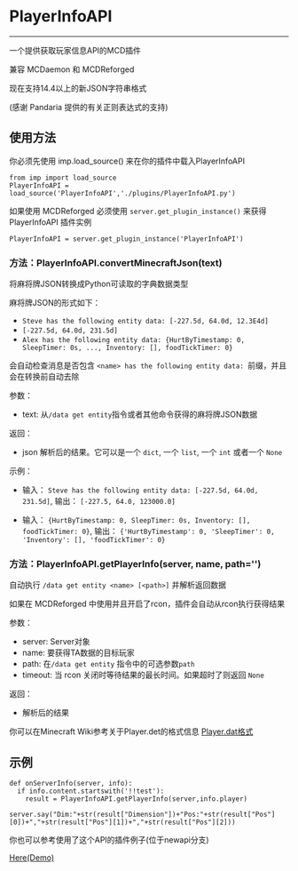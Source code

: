 # PlayerInfoAPI
-------------

一个提供获取玩家信息API的MCD插件

兼容 MCDaemon 和 MCDReforged

现在支持14.4以上的新JSON字符串格式

(感谢 Pandaria 提供的有关正则表达式的支持)

## 使用方法

你必须先使用 imp.load_source()  来在你的插件中载入PlayerInfoAPI

```
from imp import load_source
PlayerInfoAPI = load_source('PlayerInfoAPI','./plugins/PlayerInfoAPI.py')
```

如果使用 MCDReforged 必须使用 `server.get_plugin_instance()` 来获得 PlayerInfoAPI 插件实例

```
PlayerInfoAPI = server.get_plugin_instance('PlayerInfoAPI')
```

### 方法：PlayerInfoAPI.convertMinecraftJson(text)

将麻将牌JSON转换成Python可读取的字典数据类型

麻将牌JSON的形式如下：

- `Steve has the following entity data: [-227.5d, 64.0d, 12.3E4d]`
- `[-227.5d, 64.0d, 231.5d]`
- `Alex has the following entity data: {HurtByTimestamp: 0, SleepTimer: 0s, ..., Inventory: [], foodTickTimer: 0}`

会自动检查消息是否包含 `<name> has the following entity data: `前缀，并且会在转换前自动去除

参数：
- text: 从`/data get entity`指令或者其他命令获得的麻将牌JSON数据

返回：
- json 解析后的结果。它可以是一个 `dict`, 一个 `list`, 一个 `int` 或者一个 `None`

示例：

- 输入： `Steve has the following entity data: [-227.5d, 64.0d, 231.5d]`, 输出： `[-227.5, 64.0, 123000.0]`

- 输入： `{HurtByTimestamp: 0, SleepTimer: 0s, Inventory: [], foodTickTimer: 0}`, 输出： `{'HurtByTimestamp': 0, 'SleepTimer': 0, 'Inventory': [], 'foodTickTimer': 0}`

### 方法：PlayerInfoAPI.getPlayerInfo(server, name, path='')

自动执行 `/data get entity <name> [<path>]` 并解析返回数据

如果在 MCDReforged 中使用并且开启了rcon，插件会自动从rcon执行获得结果

参数：
- server: Server对象
- name: 要获得TA数据的目标玩家
- path: 在`/data get entity` 指令中的可选参数`path`
- timeout: 当 rcon 关闭时等待结果的最长时间。如果超时了则返回 `None`


返回：
 - 解析后的结果

你可以在Minecraft Wiki参考关于Player.det的格式信息
[Player.dat格式](https://minecraft-zh.gamepedia.com/Player.dat%E6%A0%BC%E5%BC%8F)

## 示例

```
def onServerInfo(server, info):
  if info.content.startswith('!!test'):
    result = PlayerInfoAPI.getPlayerInfo(server,info.player)
    server.say("Dim:"+str(result["Dimension"])+"Pos:"+str(result["Pos"][0])+","+str(result["Pos"][1])+","+str(result["Pos"][2]))
```

你也可以参考使用了这个API的插件例子(位于newapi分支)

[Here(Demo)](https://github.com/TISUnion/Here/tree/newapi)